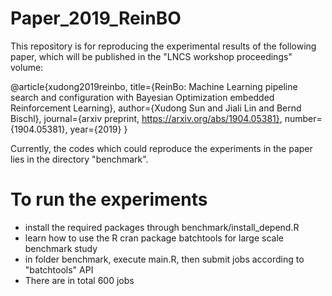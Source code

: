 # Paper_2019_ReinBO
This repository is for reproducing the experimental results of the following paper, which will be published in the "LNCS workshop proceedings" volume:

@article{xudong2019reinbo, title={ReinBo: Machine Learning pipeline search and configuration with Bayesian Optimization embedded Reinforcement Learning}, author={Xudong Sun and Jiali Lin and Bernd Bischl}, journal={arxiv preprint, https://arxiv.org/abs/1904.05381}, number={1904.05381}, year={2019} }

Currently, the codes which could reproduce the experiments in the paper lies in the directory "benchmark".

# To run the experiments

- install the required packages through benchmark/install_depend.R
- learn how to use the R cran package batchtools for large scale benchmark study
- in folder benchmark, execute main.R, then submit jobs according to "batchtools" API
- There are in total 600 jobs
